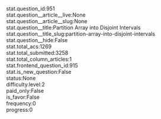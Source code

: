 stat.question_id:951  
stat.question__article__live:None  
stat.question__article__slug:None  
stat.question__title:Partition Array into Disjoint Intervals  
stat.question__title_slug:partition-array-into-disjoint-intervals  
stat.question__hide:False  
stat.total_acs:1269  
stat.total_submitted:3258  
stat.total_column_articles:1  
stat.frontend_question_id:915  
stat.is_new_question:False  
status:None  
difficulty.level:2  
paid_only:False  
is_favor:False  
frequency:0  
progress:0  
